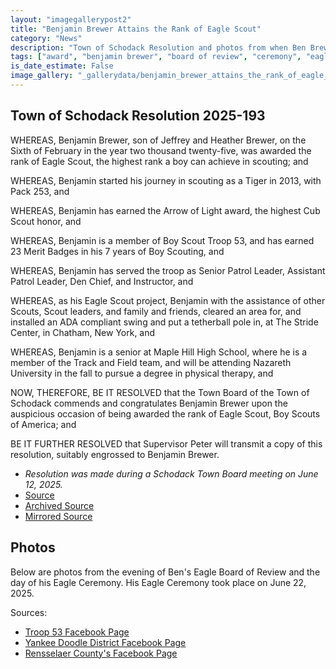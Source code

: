 ```yaml
---
layout: "imagegallerypost2"
title: "Benjamin Brewer Attains the Rank of Eagle Scout"
category: "News"
description: "Town of Schodack Resolution and photos from when Ben Brewer received his Eagle Scout rank."
tags: ["award", "benjamin brewer", "board of review", "ceremony", "eagle", "rank", "scout"]
is_date_estimate: False
image_gallery: "_gallerydata/benjamin_brewer_attains_the_rank_of_eagle_scout.xml"
---
```


## Town of Schodack Resolution 2025-193

WHEREAS, Benjamin Brewer, son of Jeffrey and Heather Brewer, on the Sixth
of February in the year two thousand twenty-five, was awarded the rank of
Eagle Scout, the highest rank a boy can achieve in scouting; and

WHEREAS, Benjamin started his journey in scouting as a Tiger in 2013, with
Pack 253, and

WHEREAS, Benjamin has earned the Arrow of Light award, the highest Cub
Scout honor, and

WHEREAS, Benjamin is a member of Boy Scout Troop 53, and has earned 23
Merit Badges in his 7 years of Boy Scouting, and

WHEREAS, Benjamin has served the troop as Senior Patrol Leader, Assistant
Patrol Leader, Den Chief, and Instructor, and

WHEREAS, as his Eagle Scout project, Benjamin with the assistance of other
Scouts, Scout leaders, and family and friends, cleared an area for, and installed
an ADA compliant swing and put a tetherball pole in, at The Stride Center, in
Chatham, New York, and

WHEREAS, Benjamin is a senior at Maple Hill High School, where he is a
member of the Track and Field team, and will be attending Nazareth University
in the fall to pursue a degree in physical therapy, and

NOW, THEREFORE, BE IT RESOLVED that the Town Board of the Town of
Schodack commends and congratulates Benjamin Brewer upon the auspicious
occasion of being awarded the rank of Eagle Scout, Boy Scouts of America;
and

BE IT FURTHER RESOLVED that Supervisor Peter will transmit a copy of this
resolution, suitably engrossed to Benjamin Brewer.

* _Resolution was made during a Schodack Town Board meeting on June 12, 2025._
* [Source](https://www.schodack.org/sites/g/files/vyhlif1186/f/agendas/tb-meeting_06122025.pdf)
* [Archived Source](https://web.archive.org/web/20250824201647/https://www.schodack.org/sites/g/files/vyhlif1186/f/agendas/tb-meeting_06122025.pdf)
* [Mirrored Source](https://files.bsatroop53.com/resolutions/town-of-schodack/2025/2025-193_BenBrewerEagle.pdf)

## Photos
Below are photos from the evening of Ben's Eagle Board of Review and the day of his Eagle Ceremony.  His Eagle Ceremony took place on June 22, 2025.

Sources:
* [Troop 53 Facebook Page](https://www.facebook.com/permalink.php?story_fbid=502085059590528&id=100093671139823)
* [Yankee Doodle District Facebook Page](https://www.facebook.com/yankeebsa/posts/1044327847733555)
* [Rensselaer County's Facebook Page](https://www.facebook.com/rensselaercounty/posts/1115563660608070)
